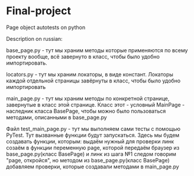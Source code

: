# Final-project
Page object autotests on python

Description on russian:

base_page.py - тут мы храним методы которые применяются по всему проекту вообще, всё завернуто в класс, чтобы было удобно импортировать.

locators.py - тут мы храним локаторы, в виде констант. Локаторы каждой отдельной страницы завёрнуты в класс, чтобы было удобно импортировать

main_page.py - тут мы храним методы по конкретной странице, завернутые в класс этой странице. Класс этот - условный MainPage - наследник класса BasePage, чтобы можно было пользоваться методами, описанными в base_page.py

Файл test_main_page.py - тут мы выполняем сами тесты с помощью PyTest. Тут вызванные функции будут запускаться.
Здесь мы будем создавать функции, которым:
  выдаём нужный для проверки линк
  созаём в функции переменную page, которой передаём браузер из base_page.py(класс BasePage) и линк из шага №1
  следом говорим "page, откройся", но методом из base_page.py(класс BasePage)
  добавляем проверки, которые создавали методами в main_page.py
